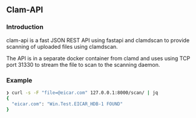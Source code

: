 ## Clam-API

### Introduction

clam-api is a fast JSON REST API using fastapi and clamdscan to provide scanning of uploaded files using clamdscan.

The API is in a separate docker container from clamd and uses using TCP port 31330 to stream the file to scan to the scanning daemon. 

### Example

```bash
❯ curl -s -F "file=@eicar.com" 127.0.0.1:8000/scan/ | jq
{
  "eicar.com": "Win.Test.EICAR_HDB-1 FOUND"
}
```
